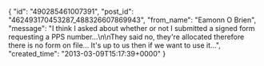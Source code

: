  {
   "id": "490285461007391",
   "post_id": "462493170453287_488326607869943",
   "from_name": "Eamonn O Brien",
   "message": "I think I asked about whether or not I submitted a signed form requesting a PPS number...\n\nThey said no, they're allocated therefore there is no form on file... It's up to us then if we want to use it...",
   "created_time": "2013-03-09T15:17:39+0000"
 }
